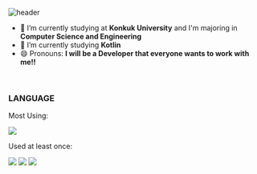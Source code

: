 ![header](https://capsule-render.vercel.app/api?type=waving&color=auto&height=300&section=header&text=t1n-m1k%20sun&fontSize=90)

- 🔭 I’m currently studying at **Konkuk University** and I'm majoring in **Computer Science and Engineering**
- 🌱 I’m currently studying **Kotlin**
- 😄 Pronouns: **I will be a Developer that everyone wants to work with me!!**

<br/>


### **LANGUAGE**

Most Using:

<a target="_blank"><img src="https://img.shields.io/badge/Kotlin-red?style=flat-square&logo=kotlin&logoColor=white"/></a>

Used at least once:

<a target="_blank"><img src="https://img.shields.io/badge/C-gray?style=flat-square&logo=C&logoColor=white"/></a>
<a target="_blank"><img src="https://img.shields.io/badge/Python-yellow?style=flat-square&logo=python&logoColor=white"/></a>
<a target="_blank"><img src="https://img.shields.io/badge/Java-blue?style=flat-square&logo=java&logoColor=white"/></a>
